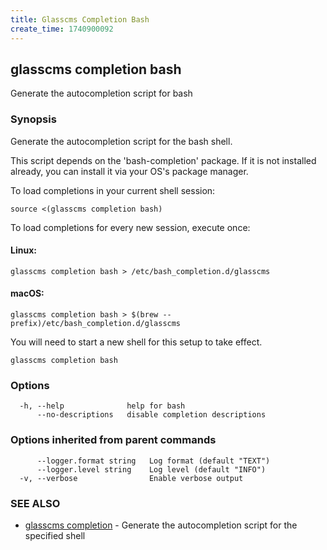 ```yaml
---
title: Glasscms Completion Bash
create_time: 1740900092
---
```

## glasscms completion bash

Generate the autocompletion script for bash

### Synopsis

Generate the autocompletion script for the bash shell.

This script depends on the 'bash-completion' package.
If it is not installed already, you can install it via your OS's package manager.

To load completions in your current shell session:

	source <(glasscms completion bash)

To load completions for every new session, execute once:

#### Linux:

	glasscms completion bash > /etc/bash_completion.d/glasscms

#### macOS:

	glasscms completion bash > $(brew --prefix)/etc/bash_completion.d/glasscms

You will need to start a new shell for this setup to take effect.


```
glasscms completion bash
```

### Options

```
  -h, --help              help for bash
      --no-descriptions   disable completion descriptions
```

### Options inherited from parent commands

```
      --logger.format string   Log format (default "TEXT")
      --logger.level string    Log level (default "INFO")
  -v, --verbose                Enable verbose output
```

### SEE ALSO

* [glasscms completion](glasscms_completion.md)	 - Generate the autocompletion script for the specified shell

